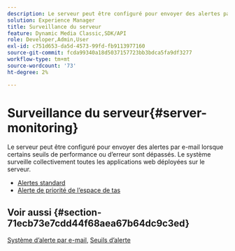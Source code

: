 ```yaml
---
description: Le serveur peut être configuré pour envoyer des alertes par e-mail lorsque certains seuils de performance ou d’erreur sont dépassés. Le système surveille collectivement toutes les applications web déployées sur le serveur.
solution: Experience Manager
title: Surveillance du serveur
feature: Dynamic Media Classic,SDK/API
role: Developer,Admin,User
exl-id: c751d653-da5d-4573-99fd-fb9113977160
source-git-commit: fcda99340a18d5037157723bb3bdca5fa9df3277
workflow-type: tm+mt
source-wordcount: '73'
ht-degree: 2%

---
```


# Surveillance du serveur{#server-monitoring}

Le serveur peut être configuré pour envoyer des alertes par e-mail lorsque certains seuils de performance ou d’erreur sont dépassés. Le système surveille collectivement toutes les applications web déployées sur le serveur.

* [Alertes standard](r-standard-alerts.md)
* [Alerte de priorité de l’espace de tas](c-heap-space-priority-alert.md)

## Voir aussi {#section-71ecb73e7cdd44f68aea67b64dc9c3ed}

[Système d’alerte par e-mail](../../../../is-api/image-serving-api-ref/c-configuration-and-administration/c-server-settings/r-monitoring-and-alerting-system.md#reference-4b604b5f8b014ecca89cf55d8ebb2d39), [Seuils d’alerte](../../../../is-api/image-serving-api-ref/c-configuration-and-administration/c-server-settings/r-alert-thresholds.md#reference-a77d3f92f456419a878bf18782d38922)

